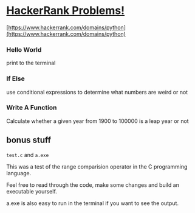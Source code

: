 # [HackerRank Problems!](https://www.hackerrank.com/domains/python)

[https://www.hackerrank.com/domains/python](https://www.hackerrank.com/domains/python)

### Hello World

print to the terminal

### If Else

use conditional expressions to determine what numbers are weird or not

### Write A Function

Calculate whether a given year from 1900 to 100000 is a leap year or not

## bonus stuff
    
`test.c` and `a.exe`

This was a test of the range comparision operator in the C programming language.

Feel free to read through the code, make some changes and build an executable yourself.

a.exe is also easy to run in the terminal if you want to see the output.